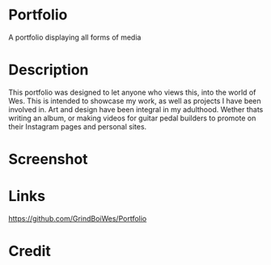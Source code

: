 # Portfolio
A portfolio displaying all forms of media

# Description
This portfolio was designed to let anyone who views this, into the world of Wes. This is intended to showcase my work, as well as projects I have been involved in. Art and design have been integral in my adulthood. Wether thats writing an album, or making videos for guitar pedal builders to promote on their Instagram pages and personal sites. 










# Screenshot



# Links
 
https://github.com/GrindBoiWes/Portfolio






# Credit
